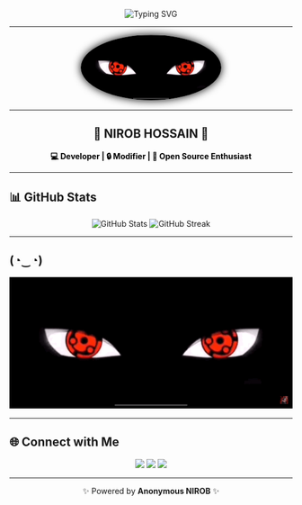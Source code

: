 <!-- Banner / Typing Effect -->
<p align="center">
  <img src="https://readme-typing-svg.herokuapp.com?font=Fira+Code&pause=1000&color=000000&center=true&vCenter=true&width=500&lines=WELCOME+TO+MY+PROFILE;ANONYMOUS-📗-Kakashi;NIROB+BOT+ACTIVE" alt="Typing SVG" />
</p>

---

<!-- Profile Image -->
<p align="center">
  <img src="https://raw.githubusercontent.com/kakashi-N/autosend/main/b81ace38-4d42-424b-8623-a5f4223bd8b8.gif" width="250" style="border-radius:50%; box-shadow: 0 0 15px #000000"/>
</p>

---

<h2 align="center">🌌 NIROB HOSSAIN 🌌</h2>

<p align="center">
  <b style="color:black">💻 Developer | 🔒 Modifier | 🚀 Open Source Enthusiast</b>
</p>

---

## 📊 GitHub Stats
<p align="center">
  <img src="https://github-readme-stats.vercel.app/api?username=kakashi-N&show_icons=true&theme=tokyonight" alt="GitHub Stats" height="165"/>
  <img src="https://github-readme-streak-stats.herokuapp.com/?user=kakashi-N&theme=tokyonight" alt="GitHub Streak" height="165"/>
</p>

---

## (⁠◔⁠‿⁠◔⁠)
<p align="center">
  <img src="https://raw.githubusercontent.com/kakashi-N/autosend/main/b81ace38-4d42-424b-8623-a5f4223bd8b8.gif" alt="tetris gif" />
</p>

---

## 🌐 Connect with Me
<p align="center">
  <a href="https://github.com/kakashi-N"><img src="https://img.shields.io/badge/GitHub-000000?style=for-the-badge&logo=github&logoColor=white"/></a>
  <a href="https://www.facebook.com/hatake.kakashi.NN"><img src="https://img.shields.io/badge/Facebook-1877F2?style=for-the-badge&logo=facebook&logoColor=white"/></a>
  <a href="https://t.me/nirob404notfound"><img src="https://img.shields.io/badge/Telegram-0088cc?style=for-the-badge&logo=telegram&logoColor=white"/></a>
</p>

---

<p align="center">✨ Powered by <b>Anonymous NIROB</b> ✨</p>
